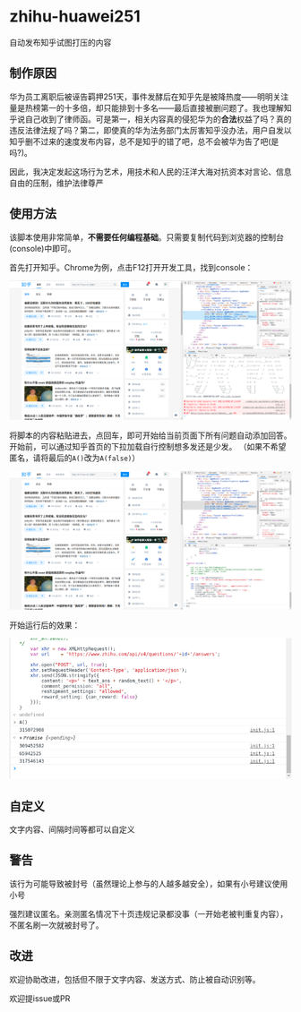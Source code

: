 # zhihu-huawei251
自动发布知乎试图打压的内容

## 制作原因
华为员工离职后被诬告羁押251天，事件发酵后在知乎先是被降热度——明明关注量是热榜第一的十多倍，却只能排到十多名——最后直接被删问题了。我也理解知乎说自己收到了律师函。可是第一，相关内容真的侵犯华为的**合法**权益了吗？真的违反法律法规了吗？第二，即使真的华为法务部门太厉害知乎没办法，用户自发以知乎删不过来的速度发布内容，总不是知乎的错了吧，总不会被华为告了吧(是吗?)。

因此，我决定发起这场行为艺术，用技术和人民的汪洋大海对抗资本对言论、信息自由的压制，维护法律尊严

## 使用方法
该脚本使用非常简单，**不需要任何编程基础**。只需要复制代码到浏览器的控制台(console)中即可。

首先打开知乎。Chrome为例，点击F12打开开发工具，找到console：

![](cons1.png)

将脚本的内容粘贴进去，点回车，即可开始给当前页面下所有问题自动添加回答。开始前，可以通过知乎首页的下拉加载自行控制想多发还是少发。
（如果不希望匿名，请将最后的``A()``改为``A(false)``）

![](cons3.png)

开始运行后的效果：

![](run.png)

## 自定义
文字内容、间隔时间等都可以自定义



## 警告

该行为可能导致被封号（虽然理论上参与的人越多越安全），如果有小号建议使用小号

强烈建议匿名。亲测匿名情况下十页违规记录都没事（一开始老被判重复内容），不匿名刷一次就被封号了。



## 改进

欢迎协助改进，包括但不限于文字内容、发送方式、防止被自动识别等。

欢迎提issue或PR


